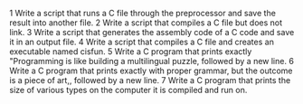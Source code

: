 1 Write a script that runs a C file through the preprocessor and save the result into another file.
2 Write a script that compiles a C file but does not link.
3 Write a script that generates the assembly code of a C code and save it in an output file.
4 Write a script that compiles a C file and creates an executable named cisfun.
5 Write a C program that prints exactly "Programming is like building a multilingual puzzle, followed by a new line.
6 Write a C program that prints exactly with proper grammar, but the outcome is a piece of art,, followed by a new line.
7 Write a C program that prints the size of various types on the computer it is compiled and run on.
